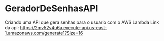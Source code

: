 # GeradorDeSenhasAPI
Criando uma API que gera senhas para o usuario com o AWS Lambda 
Link da api: https://2mv52v4u6a.execute-api.us-east-1.amazonaws.com/generate1?Size=16

